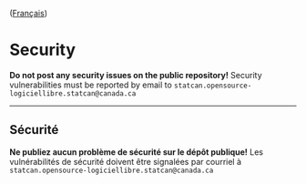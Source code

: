 ﻿([Français](#sécurité))

# Security

**Do not post any security issues on the public repository!** Security vulnerabilities must be reported by email to `statcan.opensource-logiciellibre.statcan@canada.ca`

______________________

## Sécurité

**Ne publiez aucun problème de sécurité sur le dépôt publique!** Les vulnérabilités de sécurité doivent être signalées par courriel à `statcan.opensource-logiciellibre.statcan@canada.ca`